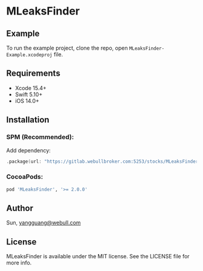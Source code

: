 # MLeaksFinder

## Example

To run the example project, clone the repo, open `MLeaksFinder-Example.xcodeproj` file.

## Requirements

* Xcode 15.4+
* Swift 5.10+
* iOS 14.0+

## Installation

### SPM (Recommended):

Add dependency:
```swift
.package(url: "https://gitlab.webullbroker.com:5253/stocks/MLeaksFinder.git", from: "2.0.0")
```

### CocoaPods:

```ruby
pod 'MLeaksFinder', '>= 2.0.0'
```

## Author

Sun, yangguang@webull.com

## License

MLeaksFinder is available under the MIT license. See the LICENSE file for more info.
